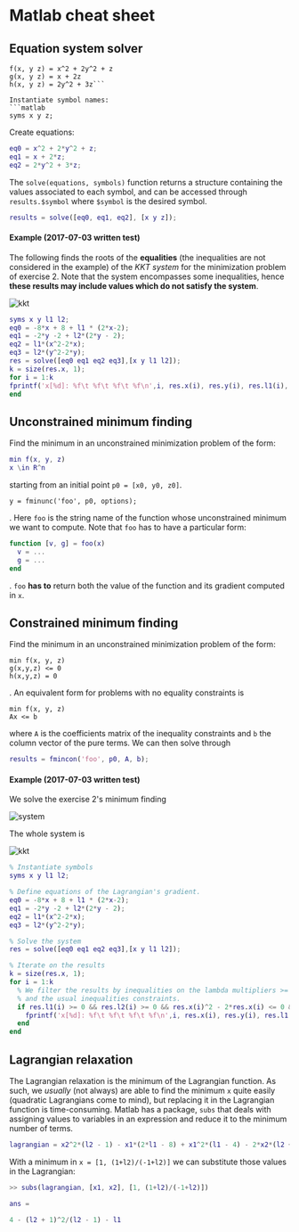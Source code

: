 # Matlab cheat sheet

## Equation system solver
```
f(x, y z) = x^2 + 2y^2 + z
g(x, y z) = x + 2z
h(x, y z) = 2y^2 + 3z```

Instantiate symbol names:
```matlab
syms x y z;
```
Create equations:
```matlab
eq0 = x^2 + 2*y^2 + z;
eq1 = x + 2*z;
eq2 = 2*y^2 + 3*z;
```
The `solve(equations, symbols)` function returns a structure containing the values associated to each symbol, and can be accessed through `results.$symbol` where `$symbol` is the desired symbol.
```matlab
results = solve([eq0, eq1, eq2], [x y z]);
```
#### Example (2017-07-03 written test)
The following finds the roots of the **equalities** (the inequalities are not considered in the example) of the _KKT system_ for the minimization problem of exercise 2.
Note that the system encompasses some inequalities, hence **these results may include values which do not satisfy the system**.


![kkt](http://i.imgur.com/yX7VuGv.png "KKT")
```matlab
syms x y l1 l2;
eq0 = -8*x + 8 + l1 * (2*x-2);
eq1 = -2*y -2 + l2*(2*y - 2);
eq2 = l1*(x^2-2*x);
eq3 = l2*(y^2-2*y);
res = solve([eq0 eq1 eq2 eq3],[x y l1 l2]);
k = size(res.x, 1);
for i = 1:k
fprintf('x[%d]: %f\t %f\t %f\t %f\n',i, res.x(i), res.y(i), res.l1(i), res.l2(i));
end
```


## Unconstrained minimum finding
Find the minimum in an unconstrained minimization problem of the form:
```matlab
min f(x, y, z)
x \in R^n
```
starting from an initial point `p0 = [x0, y0, z0]`.
```
y = fminunc('foo', p0, options);
```
. Here `foo` is the string name of the function whose unconstrained minimum we want to compute.
Note that `foo` has to have a particular form:
```matlab
function [v, g] = foo(x)
  v = ...
  g = ...
end
```
. `foo` **has to** return both the value of the function and its gradient computed in `x`.


## Constrained minimum finding
Find the minimum in an unconstrained minimization problem of the form:
```
min f(x, y, z)
g(x,y,z) <= 0
h(x,y,z) = 0
```
. An equivalent form for problems with no equality constraints is
```
min f(x, y, z)
Ax <= b
```
where `A` is the coefficients matrix of the inequality constraints and `b` the column vector of the pure terms.
We can then solve through
```matlab
results = fmincon('foo', p0, A, b);
```
#### Example (2017-07-03 written test)
We solve the exercise 2's minimum finding


  ![system](http://i.imgur.com/WAAMs6q.png "System")

The whole system is


  ![kkt](http://i.imgur.com/yX7VuGv.png "KKT")
```matlab
% Instantiate symbols
syms x y l1 l2;

% Define equations of the Lagrangian's gradient.
eq0 = -8*x + 8 + l1 * (2*x-2);
eq1 = -2*y -2 + l2*(2*y - 2);
eq2 = l1*(x^2-2*x);
eq3 = l2*(y^2-2*y);

% Solve the system
res = solve([eq0 eq1 eq2 eq3],[x y l1 l2]);

% Iterate on the results
k = size(res.x, 1);
for i = 1:k
  % We filter the results by inequalities on the lambda multipliers >= 0
  % and the usual inequalities constraints.
  if res.l1(i) >= 0 && res.l2(i) >= 0 && res.x(i)^2 - 2*res.x(i) <= 0 && res.y(i)^2 - 2*res.y(i) <= 0
    fprintf('x[%d]: %f\t %f\t %f\t %f\n',i, res.x(i), res.y(i), res.l1(i), res.l2(i));
  end
end
```

## Lagrangian relaxation
The Lagrangian relaxation is the minimum of the Lagrangian function.
As such, we *usually* (not always) are able to find the minimum `x` quite easily (quadratic Lagrangians come to mind), but replacing it in the Lagrangian function is time-consuming.
Matlab has a package, `subs` that deals with assigning values to variables in an expression and reduce it to the minimum number of terms.

```matlab
lagrangian = x2^2*(l2 - 1) - x1*(2*l1 - 8) + x1^2*(l1 - 4) - 2*x2*(l2 + 1)
```

With a minimum in `x = [1, (1+l2)/(-1+l2)]` we can substitute those values in the Lagrangian:
```matlab
>> subs(lagrangian, [x1, x2], [1, (1+l2)/(-1+l2)])

ans =

4 - (l2 + 1)^2/(l2 - 1) - l1
```
